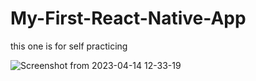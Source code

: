 # My-First-React-Native-App
this one is for self  practicing

![Screenshot from 2023-04-14 12-33-19](https://user-images.githubusercontent.com/100486080/231968766-f3996a11-8697-498f-a0a3-b26214cb359f.png)
